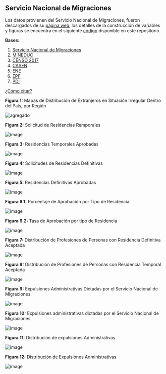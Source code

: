 ## Servicio Nacional de Migraciones

Los datos provienen del Servicio Nacional de Migraciones, fueron descargados de su [página web](https://serviciomigraciones.cl/estudios-migratorios/datos-abiertos/), los detalles de la construcción de variables y figuras se encuentra en el siguiente [código](https://github.com/NucleoMIGRA/Plataforma_privado/tree/main/bases/SNM) disponible en este repositorio.

**Bases:**
1. [Servicio Nacional de Migraciones](./SNM.MD)
2. [MINEDUC](./MINEDUC.MD)
3. [CENSO 2017](./CENSO.MD)
4. [CASEN](./CASEN.MD)
5. [ENE](./ENE.MD)
6. [EPF](./EPF.md)
7. [PDI](./PDI.MD)


[¿Cómo citar?](./citation.MD)

**Figura 1:** Mapas de Distribución de Extranjeros en Situación Irregular Dentro del País, por Región

![agregado](https://github.com/NucleoMIGRA/migra/blob/main/bases/SNM/figuras/agregado.png?raw=true)

**Figura 2:** Solicitud de Residencias Remporales

![image](https://github.com/NucleoMIGRA/migra/blob/main/bases/SNM/figuras/figura_1.png?raw=true)

**Figura 3:**  Residencias Temporales Aprobadas

![image](https://github.com/NucleoMIGRA/migra/blob/main/bases/SNM/figuras/figura_2.png?raw=true)

**Figura 4:** Solicitudes de Residencias Definitivas

![image](https://github.com/NucleoMIGRA/migra/blob/main/bases/SNM/figuras/figura_3.png?raw=true)

**Figura 5:** Residencias Definitivas Aprobadas

![image](https://github.com/NucleoMIGRA/migra/blob/main/bases/SNM/figuras/figura_4.png?raw=true)

**Figura 6.1:** Porcentaje de Aprobación por Tipo de Residencia

![image](https://github.com/NucleoMIGRA/migra/blob/main/bases/SNM/figuras/figura_5_con_duplicados.png?raw=true)

**Figura 6.2:** Tasa de Aprobación por tipo de Residencia

![image](https://github.com/NucleoMIGRA/migra/blob/main/bases/SNM/figuras/figura_5_sin_duplicados.png?raw=true)

**Figura 7:** Distribución de Profesiones de Personas con Residencia Definitiva Aceptada

![image](https://github.com/NucleoMIGRA/migra/blob/main/bases/SNM/figuras/figura_6.png?raw=true)

**Figura 8:** Distribución de Profesiones de Personas con Residencia Temporal Aceptada

![image](https://github.com/NucleoMIGRA/migra/blob/main/bases/SNM/figuras/figura_8.png?raw=true)

**Figura 9:** Expulsiones Administrativas Dictadas por el Servicio Nacional de Migraciones.

![image](https://github.com/NucleoMIGRA/migra/blob/main/bases/SNM/figuras/figuras_expulsiones/figura_5.png?raw=true)

**Figura 10:** Expulsiones administrativas dictadas por el Servicio Nacional de Migraciones

![image](https://github.com/NucleoMIGRA/migra/blob/main/bases/SNM/figuras/figuras_expulsiones/figura_2.png?raw=true)

**Figura 11:** Distribución de expulsiones Administrativas

![image](https://github.com/NucleoMIGRA/migra/blob/main/bases/SNM/figuras/figuras_expulsiones/figura_3.png?raw=true)

**Figura 12:** Distribución de Expulsiones Administrativas

![image](https://github.com/NucleoMIGRA/migra/blob/main/bases/SNM/figuras/figuras_expulsiones/figura__4.png?raw=true)
